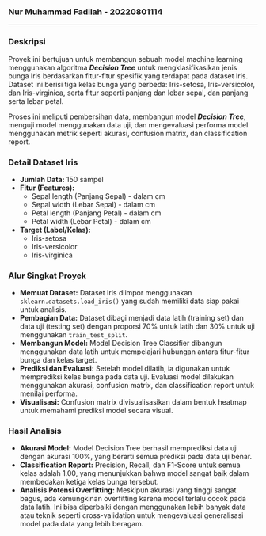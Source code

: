 ### Nur Muhammad Fadilah - 20220801114
---
### Deskripsi
Proyek ini bertujuan untuk membangun sebuah model machine learning menggunakan algoritma ***Decision Tree*** untuk mengklasifikasikan jenis bunga Iris berdasarkan fitur-fitur spesifik yang terdapat pada dataset Iris. Dataset ini berisi tiga kelas bunga yang berbeda: Iris-setosa, Iris-versicolor, dan Iris-virginica, serta fitur seperti panjang dan lebar sepal, dan panjang serta lebar petal.

Proses ini meliputi pembersihan data, membangun model ***Decision Tree***, menguji model menggunakan data uji, dan mengevaluasi performa model menggunakan metrik seperti akurasi, confusion matrix, dan classification report.
### Detail Dataset Iris
- **Jumlah Data:** 150 sampel
- **Fitur (Features):**
  - Sepal length (Panjang Sepal) - dalam cm
  - Sepal width (Lebar Sepal) - dalam cm
  - Petal length (Panjang Petal) - dalam cm
  - Petal width (Lebar Petal) - dalam cm
- **Target (Label/Kelas):**
  - Iris-setosa
  - Iris-versicolor
  - Iris-virginica
### Alur Singkat Proyek
- **Memuat Dataset:**
Dataset Iris diimpor menggunakan ```sklearn.datasets.load_iris()``` yang sudah memiliki data siap pakai untuk analisis.
- **Pembagian Data:**
Dataset dibagi menjadi data latih (training set) dan data uji (testing set) dengan proporsi 70% untuk latih dan 30% untuk uji menggunakan ```train_test_split```.
- **Membangun Model:**
Model Decision Tree Classifier dibangun menggunakan data latih untuk mempelajari hubungan antara fitur-fitur bunga dan kelas target.
- **Prediksi dan Evaluasi:**
Setelah model dilatih, ia digunakan untuk memprediksi kelas bunga pada data uji.
Evaluasi model dilakukan menggunakan akurasi, confusion matrix, dan classification report untuk menilai performa.
- **Visualisasi:**
Confusion matrix divisualisasikan dalam bentuk heatmap untuk memahami prediksi model secara visual.

### Hasil Analisis
- **Akurasi Model:** Model Decision Tree berhasil memprediksi data uji dengan akurasi 100%, yang berarti semua prediksi pada data uji benar.
- **Classification Report:** Precision, Recall, dan F1-Score untuk semua kelas adalah 1.00, yang menunjukkan bahwa model sangat baik dalam membedakan ketiga kelas bunga tersebut.
- **Analisis Potensi Overfitting:** Meskipun akurasi yang tinggi sangat bagus, ada kemungkinan overfitting karena model terlalu cocok pada data latih. Ini bisa diperbaiki dengan menggunakan lebih banyak data atau teknik seperti cross-validation untuk mengevaluasi generalisasi model pada data yang lebih beragam.
